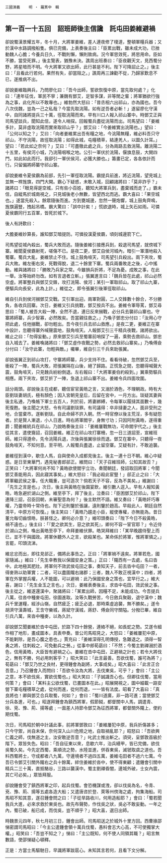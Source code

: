 

`三國演義`　　`明 ‧ 羅貫中　輯`

* * *

## 第一百一十五回　詔班師後主信讒　託屯田姜維避禍

卻說蜀漢景耀五年，冬十月，大將軍姜維，差人連夜修了棧道，整頓軍糧兵器；又於漢中水路調撥船隻。俱已完備，上表奏後主曰：「臣累出戰，雖未成大功，已挫動魏人心膽；今養兵日久，不戰則懶，懶則致病。況今軍思效死，將思用命。臣如不勝，當受死罪。」後主覽表，猶豫未決。譙周出班奏曰：「臣夜觀天文，見西蜀分野，將星暗而不明。今大將軍又欲出師，此行甚是不利。陛下可降詔止之。」後主曰：「且看此行若何。果然有失，卻當阻之。」譙周再三諫勸不從，乃歸家歎息不已，遂推病不出。

卻說姜維臨興兵，乃問廖化曰：「吾今出師，誓欲恢復中原，當先取何處？」化曰：「連年征伐，軍民不寧；兼魏有鄧艾，足智多謀，非等閒之輩；將軍猶欲行強為之事，此化所以不敢專也。」維勃然大怒曰：「昔丞相六出祁山，亦為國也。吾今八次伐魏，豈為一己之私哉？今當先取洮陽。如有逆吾者必斬！」遂留廖化守漢中，自同諸將提兵三十萬，徑取洮陽而來。早有川口人報入祁山寨中。時鄧艾正與司馬望談兵，聞知此信，遂令人哨探。回報蜀兵盡從洮陽而出。司馬望曰：「姜維多計，莫非虛取洮陽而實來取祁山乎？」鄧艾曰：「今姜維實出洮陽也。」望曰：「公何以知之？」艾曰：「向者姜維累出吾有糧之地，今洮陽無糧，維必料吾只守祁山，不守洮陽，故徑取洮陽；如得此城，屯糧積草，結連羌人，以圖久計耳。」望曰：「若此如之奈何？」艾曰：「可盡徹此處之兵，分為兩路去救洮陽。離洮陽二十五里，有侯河小城，乃洮陽咽喉之地。公引一軍伏於洮陽，偃旗息鼓，大開四門，如此如此而行。我卻引一軍伏侯河，必獲大勝也。」籌畫已定，各各依計而行。只留偏將師纂守祁山寨。

卻說姜維令夏侯霸為前部，先引一軍徑取洮陽。霸提兵前進，將近洮陽，望見城上並無一桿旌旗，四門大開。霸心下疑惑，未敢入城，回顧諸將曰：「莫非詐乎？」諸將曰：「眼見得是空城，只有些小百姓，聽知大將軍兵到，盡棄城而走了。」霸未信，自縱馬於城南視之，只見城後老小無數，皆望西北而逃。霸大喜曰：「果空城也。」遂當先殺入。餘眾隨後而進。方到甕城邊，忽然一聲炮響，城上鼓角齊鳴，旌旗遍豎，拽起吊橋。霸大驚曰：「誤中計矣！」慌欲退時，城上矢石如雨。可憐夏侯霸同行五百軍，皆死於城下。

後人有詩歎曰：

大膽姜維妙算長，誰知鄧艾暗提防。可憐投漢夏侯霸，頃刻城邊箭下亡。

司馬望從城內殺出，蜀兵大敗而逃。隨後姜維引接應兵到，殺退司馬望，就傍城下寨。維聞夏侯霸射死，嗟傷不已。是夜二更，鄧艾自侯河城內，暗引一軍潛地殺入蜀寨。蜀兵大亂，姜維禁止不住。城上鼓角喧天，司馬望引兵殺出。兩下夾攻，蜀兵大敗。維左衝右突，死戰得脫，退二十餘里下寨。蜀兵兩番敗走之後，心中搖動。維與諸將曰：「勝敗乃兵家之常。今雖損兵折將，不足為憂。成敗之事，在此一舉。汝等始終勿改。如有言退者立斬。」張翼進言曰：「魏兵皆在此處，祁山必然空虛。將軍整兵與鄧艾交鋒，攻打洮陽、侯河；某引一軍取祁山。取了祁山九寨，便驅兵向長安，此為上計。」維從之，即令張翼引後軍徑取祁山。

維自引兵到侯河搦鄧艾交戰。艾引軍出迎。兩軍對圓，二人交鋒數十餘合，不分勝負，各收兵回寨。次日，姜維又引兵挑戰，鄧艾按兵不出。姜維令軍辱罵，鄧艾尋思曰：「蜀人被吾大殺一陣，全然不退，連日反來搦戰，必分兵去襲祁山寨也。守寨將師纂，兵少智寡，必然敗矣。吾當親往救之。」乃喚子鄧忠分付曰：「汝用心守把此處，任他搦戰，卻勿輕出。吾今夜引兵去祁山救應。」是夜二更，姜維正在寨中設計，忽聽得寨外喊聲震地，鼓角喧天。人報鄧艾引三千精兵夜戰，諸將欲出。維止之曰：「勿得妄動。」原來鄧艾引兵至蜀寨前哨探了一遍，乘勢去救祁山。鄧忠自入城去了。姜維喚諸將曰：「鄧艾虛作夜戰之勢，必然去救祁山寨矣。」乃喚傅僉分付曰：「汝守此寨，勿輕與敵。」囑畢，維自引三千兵來助張翼。

卻說張翼正到祁山攻打，守寨將師纂，兵少支持不住。看看待破，忽然鄧艾兵至，衝殺了一陣，蜀兵大敗，把張翼隔在山後，絕了歸路。正慌急之間，忽聽得喊聲大震，鼓角喧天，只見魏兵紛紛倒退。左右報曰：「大將軍姜伯約殺到。」翼乘勢驅兵相應。兩下夾攻，鄧艾折了一陣，急退上祁山寨不出。姜維令兵四面攻圍。

話分兩頭。卻說後主在成都，聽信宦官黃皓之言，又溺於酒色，不理朝政。時有大臣劉琰妻胡氏，極有顏色；因入宮朝見皇后，后留在宮中，一月方出。琰疑其妻與後主私通，乃喚帳下軍士五百人，列於前，將妻綁縛，令每軍以履撻其面數十，幾死復甦。後主聞之大怒，令有司議劉琰罪。有司議得：卒非撻妻之人，面非受刑之地，合當棄市。遂斬劉琰。自此命婦不許入朝。然一時官僚以後主荒淫，多有疑怨者。於是賢人漸退，小人日進。時右將軍閻宇，身無寸功；只因阿附黃皓，遂得重爵；聞姜維統兵在祁山，乃說皓奏後主曰：「姜維屢戰無功，可命閻宇代之。」後主從其言，遣使齎詔，召回姜維。維正在祁山攻打寨柵，忽一日三道詔至，宣維班師。維只得遵命，先令洮陽兵退，次後與張翼徐徐而退。鄧艾在寨中，只聽得一夜鼓角喧天，不知何意。至平明，人報蜀兵盡退，止留空寨。艾疑有計，不敢追襲。

姜維徑到漢中，歇住人馬，自與使命入成都見後主。後主一連十日不朝。維心中疑惑。是日至東華門，遇見秘書郎郤正。維問曰：「天子召維班師，公知其故否？」正笑曰：「大將軍何尚不知？黃皓欲使閻宇立功，奏聞朝廷，發詔取回將軍；今聞鄧艾善能用兵，因此寢其事矣。」維大怒曰：「我必殺此宦豎！」郤正止之曰：「大將軍繼武侯之事，任大職重，豈可造次？倘若天子不容，反為不美矣。」維謝曰：「先生之言是也。」次日，後主與黃皓在後園宴飲，維引數人逕入。早有人報知黃皓，皓急避於湖山之側。維至亭下，拜了後主，泣奏曰：「臣困鄧艾於祁山，陛下連降三詔，召臣回朝，未審聖意為何？」後主默然不語。維又奏曰：「黃皓奸巧專權，乃靈帝時十常侍也。陛下近則鑒於張讓，遠則鑒於趙高。早殺此人，朝廷自然清平，中原方可恢復。」後主笑曰：「黃皓乃趨走小臣，縱使專權，亦無能為。昔日董允每切齒恨皓，朕甚怪之。卿何必介意？」維叩頭奏曰：「陛下今日不殺黃皓，禍不遠也。」後主曰：「『愛之欲其生，惡之欲其死』，卿何不容一宦官耶？」令近侍於湖山之側，喚出黃皓至亭下，命拜姜維伏罪。皓哭拜維曰：「某早晚趨侍聖上而已，並不干與國政。將軍休聽外人之言，欲殺某也。某命係於將軍，惟將軍憐之。」言罷，叩頭流涕。

維忿忿而出，即往見郤正，備將此事告之。正曰：「將軍禍不遠矣。將軍若危，國家隨滅。」維曰：「先生幸教我以保國安身之策。」正曰：「隴西有一去處，名曰沓中。此地極其肥壯。將軍何不效武侯屯田之事，奏知天子，前去沓中屯田？一者，得麥熟以助軍實；二者，可以盡圖隴右諸郡；三者，魏人不敢正視漢中；四者，將軍在外掌握兵權，人不能圖，可以避禍：此乃保國安身之策也，宜早行之。」維大喜，謝曰：「先生金玉之言也。」次日，姜維表奏後主，求沓中屯田，效武侯之事。後主從之，維遂還漢中，聚諸將曰：「某累出師，因糧不足，未能成功。今吾提兵八萬，往沓中種麥屯田，徐圖進取。汝等久戰勞苦，今日斂兵聚穀，退守漢中；魏兵千里運糧，經涉山嶺，自然疲乏；疲乏必退，那時乘虛追襲，無不勝矣。」遂令胡濟守漢壽城，王含守樂城，蔣斌守漢城，蔣舒、傅僉同守關隘。分撥已畢，維自引兵八萬，來沓中種麥，以為久計。

卻說鄧艾聞姜維於沓中屯田，於路下四十餘營，連絡不絕，如長蛇之勢。艾遂令細作相了地形，畫成圖本，具表申奏。晉公司馬昭見之，大怒曰：「姜維屢犯中原，不能剿除，是吾心腹之患也。」賈充曰：「姜維深得孔明傳授，急難退之。須得一智勇之將，往刺殺之，可免動兵之勞。」從事中郎荀勗曰：「不然；今蜀主劉禪溺於酒色，信用黃皓，大臣皆有避禍之心。姜維在沓中屯田，正避禍之計也；若令大將伐之，無有不勝，何必用刺客乎？」昭大笑曰：「此言最善。吾欲伐蜀，誰可為將？」荀勗曰：「鄧艾乃世之良材，更得鍾會為副將，大事成矣。」昭大喜曰：「此言正合吾意。」乃召鍾會入而問曰：「吾欲令汝為大將，去伐東吳，可乎？」會曰：「主公之意，本不欲伐吳，實欲伐蜀也。」昭大笑曰：「子誠識吾心也。但卿往伐蜀，當用何策？」會曰：「某料主公欲伐蜀，已畫圖本在此。」昭展開視之，圖中細載一路安營下寨屯糧積草之處，從何而進，從何而退，一一皆有法度。昭看了大喜曰：「真良將也！卿與鄧艾合兵取蜀，何如？」會曰：「蜀川道廣，非一路可進；當使鄧艾分兵各進，可也。」昭遂拜鍾會為鎮西將軍，假節鉞，都督關中人馬，調遣青、徐、兗、豫、荊、揚等處﹔一面差人持節令鄧艾為征西將軍，都督關外隴上，使約期伐蜀。

次日，司馬昭於朝中計議此事，前將軍鄧敦曰：「姜維屢犯中原，我兵折傷甚多；只今守禦，尚自未保，奈何深入山川危險之地，自取禍亂耶？」昭怒曰：「吾欲興仁義之師，伐無道之主，汝安敢逆吾意？」叱武士推出斬之。須臾，呈鄧敦首級於階下。眾皆失色。昭曰：「吾自征東以來，息歇六年，治兵繕甲，皆已完備，欲伐吳蜀久矣。今先定西蜀，乘順流之勢，水陸並進，併吞東吳，滅虢取虞之道也。吾料西蜀將士，守成都者八九萬，守邊境者不過四五萬，姜維屯田者不過六七萬。今吾已令鄧艾引關外隴右之兵十餘萬，絆住姜維於沓中，使不得東顧；遣鍾會引關中精兵二三十萬，直抵駱谷，三路以襲漢中。蜀主劉禪昏闇，邊城外破，士女內震，其亡可必矣。」眾皆拜服。

卻說鍾會受了鎮西將軍之印，起兵伐蜀。會恐機謀或洩，卻以伐吳為名，令青、兗、豫、荊、揚等五處各造大船；又遣唐咨於登、萊等州傍海之處，拘集海船。司馬昭不知其意，遂召鍾會問之曰：「子從旱路收川，何用造船耶？」會曰：「蜀若聞我兵大進，必來求救於東吳也。故先布聲勢，作伐吳之狀，吳必不敢妄動。一年之內，蜀已破，船已成，而伐吳，豈不順乎？」昭大喜，選日出師。

時魏景元四年，秋七月初三日，鍾會出師。司馬昭送之於城外十里方回。西曹掾邵悌密謂司馬昭曰：「今主公遣鍾會領十萬兵伐蜀，愚料會志大心高，不可使獨掌大權。」昭笑曰：「吾豈不知之？」悌曰：「主公既知，何不使人同領其職？」昭言無數語，使邵悌疑心頓釋。

正是：方當士馬驅馳日，早識將軍跋扈心。未知其言若何，且看下文分解。

* * *

